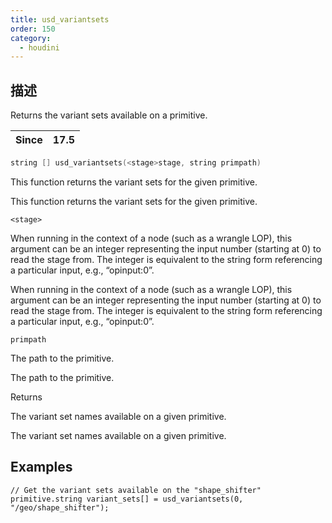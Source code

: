 ```yaml
---
title: usd_variantsets
order: 150
category:
  - houdini
---
```

    
## 描述

Returns the variant sets available on a primitive.

| Since | 17.5 |
| ----- | ---- |

```c
string [] usd_variantsets(<stage>stage, string primpath)
```

This function returns the variant sets for the given primitive.

This function returns the variant sets for the given primitive.

`<stage>`

When running in the context of a node (such as a wrangle LOP), this argument
can be an integer representing the input number (starting at 0) to read the
stage from. The integer is equivalent to the string form referencing a
particular input, e.g., “opinput:0”.

When running in the context of a node (such as a wrangle LOP), this argument
can be an integer representing the input number (starting at 0) to read the
stage from. The integer is equivalent to the string form referencing a
particular input, e.g., “opinput:0”.

`primpath`

The path to the primitive.

The path to the primitive.

Returns

The variant set names available on a given primitive.

The variant set names available on a given primitive.

## Examples

    // Get the variant sets available on the "shape_shifter" primitive.string variant_sets[] = usd_variantsets(0, "/geo/shape_shifter");
